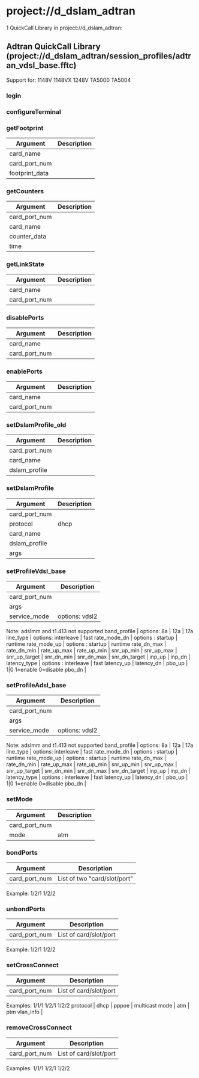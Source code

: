 # project://d_dslam_adtran
1 QuickCall Library in project://d_dslam_adtran:
## Adtran QuickCall Library (project://d_dslam_adtran/session_profiles/adtran_vdsl_base.fftc)
Support for:
1148V
1148VX
1248V
TA5000
TA5004

### login
### configureTerminal
### getFootprint

Argument | Description
------------ | -------------
card_name | 
card_port_num | 
footprint_data | 
### getCounters

Argument | Description
------------ | -------------
card_port_num | 
card_name | 
counter_data | 
time | 
### getLinkState

Argument | Description
------------ | -------------
card_name | 
card_port_num | 
### disablePorts

Argument | Description
------------ | -------------
card_name | 
card_port_num | 
### enablePorts

Argument | Description
------------ | -------------
card_name | 
card_port_num | 
### setDslamProfile_old

Argument | Description
------------ | -------------
card_port_num | 
card_name | 
dslam_profile | 
### setDslamProfile

Argument | Description
------------ | -------------
card_port_num | 
protocol | dhcp | pppoe | multicast
card_name | 
dslam_profile | 
args | 
### setProfileVdsl_base

Argument | Description
------------ | -------------
card_port_num | 
args | 
service_mode | options: vdsl2 | adsl2+ | adsl2+mm | vdsl2mm | g.dmt
Note: adslmm and t1.413 not supported
band_profile | options: 8a | 12a | 17a
line_type | options: interleave | fast
rate_mode_dn | options : startup | runtime
rate_mode_up | options : startup | runtime
rate_dn_max | 
rate_dn_min | 
rate_up_max | 
rate_up_min | 
snr_up_min | 
snr_up_max | 
snr_up_target | 
snr_dn_min | 
snr_dn_max | 
snr_dn_target | 
inp_up | 
inp_dn | 
latency_type | options : interleave | fast
latency_up | 
latency_dn | 
pbo_up | 1|0 1=enable 0=disable
pbo_dn | 
### setProfileAdsl_base

Argument | Description
------------ | -------------
card_port_num | 
args | 
service_mode | options: vdsl2 | adsl2+ | adsl2+mm | vdsl2mm | g.dmt
Note: adslmm and t1.413 not supported
band_profile | options: 8a | 12a | 17a
line_type | options: interleave | fast
rate_mode_dn | options : startup | runtime
rate_mode_up | options : startup | runtime
rate_dn_max | 
rate_dn_min | 
rate_up_max | 
rate_up_min | 
snr_up_min | 
snr_up_max | 
snr_up_target | 
snr_dn_min | 
snr_dn_max | 
snr_dn_target | 
inp_up | 
inp_dn | 
latency_type | options : interleave | fast
latency_up | 
latency_dn | 
pbo_up | 1|0 1=enable 0=disable
pbo_dn | 
### setMode

Argument | Description
------------ | -------------
card_port_num | 
mode | atm | ptm
### bondPorts

Argument | Description
------------ | -------------
card_port_num | List of two "card/slot/port"

Example:
1/2/1 1/2/2
### unbondPorts

Argument | Description
------------ | -------------
card_port_num | List of card/slot/port

Example:
1/2/1 1/2/2
### setCrossConnect

Argument | Description
------------ | -------------
card_port_num | List of card/slot/port

Examples:
1/1/1
1/2/1 1/2/2
protocol | dhcp | pppoe | multicast
mode | atm | ptm
vlan_info | 
### removeCrossConnect

Argument | Description
------------ | -------------
card_port_num | List of card/slot/port

Examples:
1/1/1
1/2/1 1/2/2
